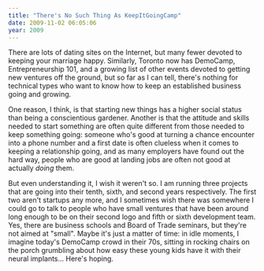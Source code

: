 ```yaml
---
title: "There's No Such Thing As KeepItGoingCamp"
date: 2009-11-02 06:05:06
year: 2009
---
```

There are lots of dating sites on the Internet, but many fewer devoted to keeping your marriage happy. Similarly, Toronto now has DemoCamp, Entrepreneurship 101, and a growing list of other events devoted to getting new ventures off the ground, but so far as I can tell, there's nothing for technical types who want to know how to keep an established business going and growing.

One reason, I think, is that starting new things has a higher social status than being a conscientious gardener. Another is that the attitude and skills needed to start something are often quite different from those needed to keep something going: someone who's good at turning a chance encounter into a phone number and a first date is often clueless when it comes to keeping a relationship going, and as many employers have found out the hard way, people who are good at landing jobs are often not good at actually <em>doing</em> them.

But even understanding it, I wish it weren't so. I am running three projects that are going into their tenth, sixth, and second years respectively. The first two aren't startups any more, and I sometimes wish there was somewhere I could go to talk to people who have small ventures that have been around long enough to be on their second logo and fifth or sixth development team.  Yes, there are business schools and Board of Trade seminars, but they're not aimed at "small". Maybe it's just a matter of time: in idle moments, I imagine today's DemoCamp crowd in their 70s, sitting in rocking chairs on the porch grumbling about how easy these young kids have it with their neural implants...  Here's hoping.

